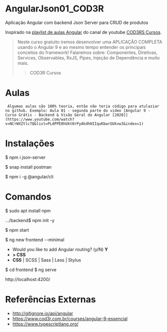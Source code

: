 # AngularJson01_COD3R
Aplicação Angular com backend Json Server para CRUD de produtos

Inspirado na [playlist de aulas Angular](https://www.youtube.com/playlist?list=PLdPPE0hUkt0rPyAkdhHIIquKbwrGUkvw3) do canal de youtube [COD3RS Cursos](https://www.youtube.com/channel/UCcMcmtNSSQECjKsJA1XH5MQ).

> Neste curso gratuito iremos desenvolver uma APLICAÇÃO COMPLETA usando o Angular 9 e ao mesmo tempo entender os principais conceitos do framework!
> Falaremos sobre: Componentes, Diretivas, Services, Observables, RxJS, Pipes, Injeção de Dependência e muito mais.
>> COD3R Cursos

# Aulas
     Algumas aulas são 100% teoria, então não teria código para atulaziar no github. Exemplo: Aula 01 - segunda parte do video [Angular 9 - Curso Grátis - Backend & Visão Geral do Angular [2020]](https://www.youtube.com/watch?v=NCrWXZtlc7Q&list=PLdPPE0hUkt0rPyAkdhHIIquKbwrGUkvw3&index=1)

# Instalações
$ npm i json-server

$ snap install postman

$ npm i -g @angular/cli


# Comandos
$ sudo apt install npm
 
.../backend$ npm init -y

$ npm start

$ ng new frontend --minimal
- Would you like to add Angular routing? (y/N) **Y**
- **> CSS**
- **CSS** | SCSS | Sass | Less | Stylus 

$ cd frontend
$ ng serve

http://localhost:4200/


# Referências Externas
- http://gitignore.io/api/angular
- https://www.cod3r.com.br/courses/angular-9-essencial
- https://www.typescriptlang.org/



